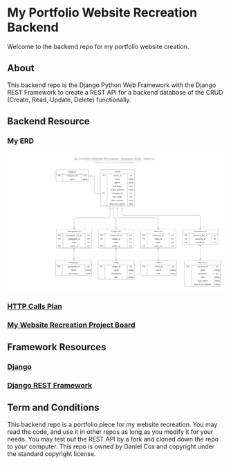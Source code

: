 # My Portfolio Website Recreation Backend

Welcome to the backend repo for my portfolio website creation.

## About
This backend repo is the Django Python Web Framework with the Django REST Framework to create a REST API for a backend database of the CRUD (Create, Read, Update, Delete) functionally.

## Backend Resource  
### My ERD
![My ERD Mark 3](Plans/ERD/MyPortfolioWebsiteRecreationDatabaseERDMark3.1.png)

### [HTTP Calls Plan](Plans/backendPlanMark4.0.txt)

### [My Website Recreation Project Board](https://github.com/users/DangerousDaniel/projects/3)

## Framework Resources
### [Django](https://www.djangoproject.com/) 
### [Django REST Framework](https://www.django-rest-framework.org/)

## Term and Conditions
This backend repo is a portfolio piece for my website recreation. You may read the code, and use it in other repos as long as you modify it for your needs. You may test out the REST API by a fork and cloned down the repo to your computer. This repo is owned by Daniel Cox and copyright under the standard copyright license.

